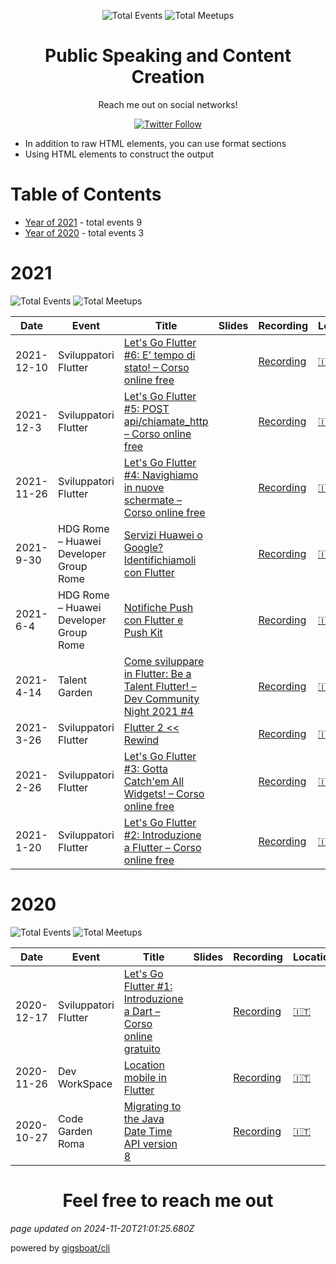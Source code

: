 <div align='center'><p><img src="https://img.shields.io/badge/total-12-blue?style=flat-square" alt="Total Events"> <img src="https://img.shields.io/badge/meetups-12-violet?style=flat-square" alt="Total Meetups">     </p>
</div>
  <p align='center'><h1 align='center'>Public Speaking and Content Creation</h1>
<p align='center'>Reach me out on social networks! <p align='center'><a href='https://www.linkedin.com/in/federico-parezzan/'><img alt='Twitter Follow' src='https://img.shields.io/badge/LinkedIn-Connect-blue'></a></p>

 - In addition to raw HTML elements, you can use format sections
 - Using HTML elements to construct the output


# Table of Contents


 - [Year of 2021](#2021) - total events 9
 - [Year of 2020](#2020) - total events 3

# 2021


![Total Events](https://img.shields.io/badge/total-9-blue?style=flat-square) ![Total Meetups](https://img.shields.io/badge/meetups-9-violet?style=flat-square)     




| Date | Event | Title | Slides | Recording | Location | Language |
| ---- | ----- | ----- | ------ | --------- | -------- | -------- |
| 2021-12-10 | Sviluppatori Flutter | [Let's Go Flutter #6: E' tempo di stato! – Corso online free](pages/2021/2021-12-10.md) |  | [Recording](https://www.youtube.com/watch?v=Wr4lDi5XCRI) | [🇮🇹](## "Italy") | Italian |
| 2021-12-3 | Sviluppatori Flutter | [Let's Go Flutter #5: POST api/chiamate_http – Corso online free](pages/2021/2021-12-03.md) |  | [Recording](https://www.youtube.com/watch?v=Q4YE1dXfm0U) | [🇮🇹](## "Italy") | Italian |
| 2021-11-26 | Sviluppatori Flutter | [Let's Go Flutter #4: Navighiamo in nuove schermate – Corso online free](pages/2021/2021-11-26.md) |  | [Recording](https://www.youtube.com/watch?v=DBLN512acxE) | [🇮🇹](## "Italy") | Italian |
| 2021-9-30 | HDG Rome – Huawei Developer Group Rome | [Servizi Huawei o Google? Identifichiamoli con Flutter](pages/2021/2021-09-30.md) |  | [Recording](https://www.youtube.com/watch?v=NbODIVBjx6M) | [🇮🇹](## "Italy") | Italian |
| 2021-6-4 | HDG Rome – Huawei Developer Group Rome | [Notifiche Push con Flutter e Push Kit](pages/2021/2021-06-04.md) |  | [Recording](https://www.youtube.com/watch?v=KLViOEDMQAg) | [🇮🇹](## "Italy") | Italian |
| 2021-4-14 | Talent Garden | [Come sviluppare in Flutter: Be a Talent Flutter! – Dev Community Night 2021 #4](pages/2021/2021-04-14.md) |  | [Recording](https://www.youtube.com/watch?v=Ja_nuGK7lNY) | [🇮🇹](## "Italy") | Italian |
| 2021-3-26 | Sviluppatori Flutter | [Flutter 2 << Rewind](pages/2021/2021-03-26.md) |  | [Recording](https://www.youtube.com/watch?v=g4S7kGLLeRc) | [🇮🇹](## "Italy") | Italian |
| 2021-2-26 | Sviluppatori Flutter | [Let's Go Flutter #3: Gotta Catch'em All Widgets! – Corso online free](pages/2021/2021-02-26.md) |  | [Recording](https://www.youtube.com/watch?v=sHV7lPyRjZY) | [🇮🇹](## "Italy") | Italian |
| 2021-1-20 | Sviluppatori Flutter | [Let's Go Flutter #2: Introduzione a Flutter – Corso online free](pages/2021/2021-01-20.md) |  | [Recording](https://www.youtube.com/watch?v=Am8zI7boMM4) | [🇮🇹](## "Italy") | Italian |


# 2020


![Total Events](https://img.shields.io/badge/total-3-blue?style=flat-square) ![Total Meetups](https://img.shields.io/badge/meetups-3-violet?style=flat-square)     




| Date | Event | Title | Slides | Recording | Location | Language |
| ---- | ----- | ----- | ------ | --------- | -------- | -------- |
| 2020-12-17 | Sviluppatori Flutter | [Let's Go Flutter #1: Introduzione a Dart – Corso online gratuito](pages/2020/2020-12-17.md) |  | [Recording](https://www.youtube.com/watch?v=oTcRMKJk2W0) | [🇮🇹](## "Italy") | Italian |
| 2020-11-26 | Dev WorkSpace | [Location mobile in Flutter](pages/2020/2020-11-26.md) |  | [Recording](https://www.youtube.com/watch?v=MMY2NgsNybc) | [🇮🇹](## "Italy") | Italian |
| 2020-10-27 | Code Garden Roma | [Migrating to the Java Date Time API version 8](pages/2020/2020-10-27.md) |  | [Recording](https://www.youtube.com/watch?v=UWIey2RCSWg) | [🇮🇹](## "Italy") | Italian |



<p align='center'><h1 align='center'>Feel free to reach me out</h1>

*page updated on 2024-11-20T21:01:25.680Z*

powered by [gigsboat/cli](https://github.com/gigsboat/cli)